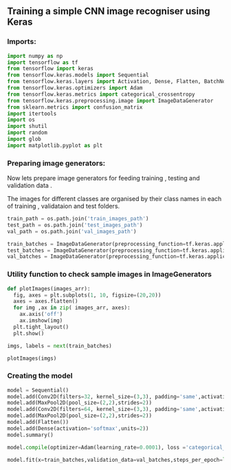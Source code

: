## Training a simple CNN image recogniser using Keras

### Imports:
```python
import numpy as np
import tensorflow as tf
from tensorflow import keras
from tensorflow.keras.models import Sequential
from tensorflow.keras.layers import Activation, Dense, Flatten, BatchNormalization, Conv2D, MaxPool2D
from tensorflow.keras.optimizers import Adam
from tensorflow.keras.metrics import categorical_crossentropy
from tensorflow.keras.preprocessing.image import ImageDataGenerator
from sklearn.metrics import confusion_matrix
import itertools
import os
import shutil
import random
import glob
import matplotlib.pyplot as plt
```

### Preparing image generators:
Now lets prepare image generators for feeding training , testing and validation data . 

The images for different classes are organised by their class names in each of training , validataion and test folders.

```python
train_path = os.path.join('train_images_path')
test_path = os.path.join('test_images_path')
val_path = os.path.join('val_images_path')

train_batches = ImageDataGenerator(preprocessing_function=tf.keras.applications.vgg16.preprocess_input).flow_from_directory(directory=train_path, target_size=(224,224), classes=['cat','dog'], batch_size=10)
test_batches = ImageDataGenerator(preprocessing_function=tf.keras.applications.vgg16.preprocess_input).flow_from_directory(directory=test_path, target_size=(224,224), classes=['cat','dog'], batch_size=10, shuffle= False)
val_batches = ImageDataGenerator(preprocessing_function=tf.keras.applications.vgg16.preprocess_input).flow_from_directory(directory=val_path, target_size=(224,224), classes=['cat','dog'], batch_size=10)

```

### Utility function to check sample images in ImageGenerators

```python
def plotImages(images_arr):
  fig, axes = plt.subplots(1, 10, figsize=(20,20))
  axes = axes.flatten()
  for img ,ax in zip( images_arr, axes):
    ax.axis('off')
    ax.imshow(img)
  plt.tight_layout()
  plt.show()

imgs, labels = next(train_batches)

plotImages(imgs)
```

### Creating the model

```python
model = Sequential()
model.add(Conv2D(filters=32, kernel_size=(3,3), padding='same',activation='relu',input_shape=(224,224,3)))
model.add(MaxPool2D(pool_size=(2,2),strides=2))
model.add(Conv2D(filters=64, kernel_size=(3,3), padding='same',activation='relu'))
model.add(MaxPool2D(pool_size=(2,2),strides=2))
model.add(Flatten())
model.add(Dense(activation='softmax',units=2))
model.summary()

model.compile(optimizer=Adam(learning_rate=0.0001), loss ='categorical_crossentropy',metrics=['accuracy'])

model.fit(x=train_batches,validation_data=val_batches,steps_per_epoch=len(train_batches), validation_steps=len(val_batches), epochs=10, verbose=2)
```